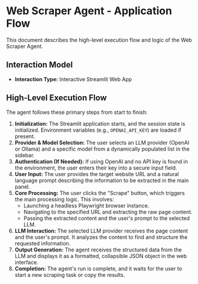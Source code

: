 # Web Scraper Agent - Application Flow

This document describes the high-level execution flow and logic of the Web Scraper Agent.

## Interaction Model

*   **Interaction Type:** Interactive Streamlit Web App

## High-Level Execution Flow

The agent follows these primary steps from start to finish:

1.  **Initialization:** The Streamlit application starts, and the session state is initialized. Environment variables (e.g., `OPENAI_API_KEY`) are loaded if present.
2.  **Provider & Model Selection:** The user selects an LLM provider (OpenAI or Ollama) and a specific model from a dynamically populated list in the sidebar.
3.  **Authentication (If Needed):** If using OpenAI and no API key is found in the environment, the user enters their key into a secure input field.
4.  **User Input:** The user provides the target website URL and a natural language prompt describing the information to be extracted in the main panel.
5.  **Core Processing:** The user clicks the "Scrape" button, which triggers the main processing logic. This involves:
    *   Launching a headless Playwright browser instance.
    *   Navigating to the specified URL and extracting the raw page content.
    *   Passing the extracted content and the user's prompt to the selected LLM.
6.  **LLM Interaction:** The selected LLM provider receives the page content and the user's prompt. It analyzes the content to find and structure the requested information.
7.  **Output Generation:** The agent receives the structured data from the LLM and displays it as a formatted, collapsible JSON object in the web interface.
8.  **Completion:** The agent's run is complete, and it waits for the user to start a new scraping task or copy the results.
